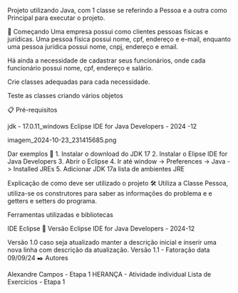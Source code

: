 Projeto utilizando Java, com 1 classe se referindo a Pessoa e a outra como Principal para executar o projeto.

🚀 Começando Uma empresa possui como clientes pessoas físicas e jurídicas. Uma pessoa física possui nome, cpf, endereço e e-mail, enquanto uma pessoa jurídica possui nome, cnpj, endereço e email.

Há ainda a necessidade de cadastrar seus funcionários, onde cada funcionário possui nome, cpf, endereço e salário.

Crie classes adequadas para cada necessidade.

Teste as classes criando vários objetos

📋 Pré-requisitos

jdk - 17.0.11_windows Eclipse IDE for Java Developers - 2024 -12

imagem_2024-10-23_231415685.png

Dar exemplos 🔧 1. Instalar o download do JDK 17 2. Instalar o Elipse IDE for Java Developers 3. Abrir o Eclipse 4. Ir até window -> Preferences -> Java -> Installed JREs 5. Adicionar JDK 17a lista de ambientes JRE

Explicação de como deve ser utilizado o projeto 🛠️ Utiliza a Classe Pessoa, utiliza-se os construtores para saber as informações do problema e e getters e setters do programa.

Ferramentas utilizadas e bibliotecas

IDE Eclipse 📌 Versão Eclipse IDE for Java Developers - 2024-12

Versão 1.0 caso seja atualizado manter a descrição inicial e inserir uma nova linha com descrição da atualização. Versão 1.1 - Fatoração data 09/09/24 ✒️ Autores

Alexandre Campos - Etapa 1 HERANÇA - Atividade individual Lista de Exercícios - Etapa 1

